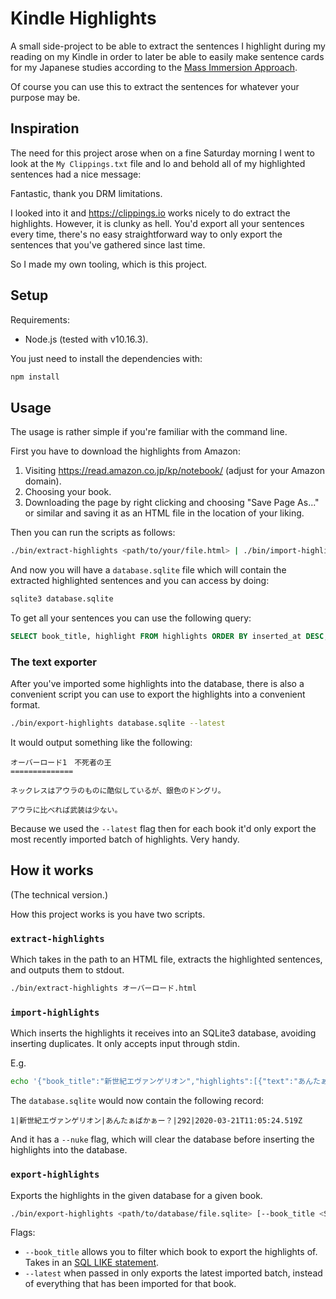 # Kindle Highlights

A small side-project to be able to extract the sentences I highlight during my
reading on my Kindle in order to later be able to easily make sentence cards for
my Japanese studies according to the [Mass Immersion Approach][mia].

[mia]: https://massimmersionapproach.com

Of course you can use this to extract the sentences for whatever your purpose
may be.

## Inspiration

The need for this project arose when on a fine Saturday morning I went to look
at the `My Clippings.txt` file and lo and behold all of my highlighted sentences
had a nice message:

> <You have reached the clipping limit for this item>

Fantastic, thank you DRM limitations.

I looked into it and https://clippings.io works nicely to do extract the
highlights.  However, it is clunky as hell.  You'd export all your sentences
every time, there's no easy straightforward way to only export the sentences
that you've gathered since last time.

So I made my own tooling, which is this project.

## Setup

Requirements:

- Node.js (tested with v10.16.3).

You just need to install the dependencies with:

```sh
npm install
```

## Usage

The usage is rather simple if you're familiar with the command line.

First you have to download the highlights from Amazon:

1. Visiting https://read.amazon.co.jp/kp/notebook/ (adjust for your Amazon
    domain).
2. Choosing your book.
3. Downloading the page by right clicking and choosing "Save Page As..." or
    similar and saving it as an HTML file in the location of your liking.

Then you can run the scripts as follows:

```sh
./bin/extract-highlights <path/to/your/file.html> | ./bin/import-highlights
```

And now you will have a `database.sqlite` file which will contain the extracted
highlighted sentences and you can access by doing:

```sh
sqlite3 database.sqlite
```

To get all your sentences you can use the following query:

```sql
SELECT book_title, highlight FROM highlights ORDER BY inserted_at DESC, location ASC;
```

### The text exporter

After you've imported some highlights into the database, there is also a
convenient script you can use to export the highlights into a convenient format.

```sh
./bin/export-highlights database.sqlite --latest
```

It would output something like the following:

```
オーバーロード1　不死者の王
==============

ネックレスはアウラのものに酷似しているが、銀色のドングリ。

アウラに比べれば武装は少ない。
```

Because we used the `--latest` flag then for each book it'd only export the most
recently imported batch of highlights.  Very handy.

## How it works

(The technical version.)

How this project works is you have two scripts.

### `extract-highlights`

Which takes in the path to an HTML file, extracts the highlighted sentences,
and outputs them to stdout.

```sh
./bin/extract-highlights オーバーロード.html
```

### `import-highlights`

Which inserts the highlights it receives into an SQLite3 database, avoiding
inserting duplicates.  It only accepts input through stdin.

E.g.

```sh
echo '{"book_title":"新世紀エヴァンゲリオン","highlights":[{"text":"あんたぁばかぁー？","location":"292"]}' | ./bin/import-highlights
```

The `database.sqlite` would now contain the following record:

```
1|新世紀エヴァンゲリオン|あんたぁばかぁー？|292|2020-03-21T11:05:24.519Z
```

And it has a `--nuke` flag, which will clear the database before inserting the
highlights into the database.

### `export-highlights`

Exports the highlights in the given database for a given book.

```sh
./bin/export-highlights <path/to/database/file.sqlite> [--book_title <SQL LIKE statement>] [--latest]
```

Flags:

- `--book_title` allows you to filter which book to export the highlights of.
    Takes in an [SQL LIKE statement][sqllike].
- `--latest` when passed in only exports the latest imported batch, instead of
    everything that has been imported for that book.

[sqllike]: https://www.w3schools.com/SQL/sql_like.asp
